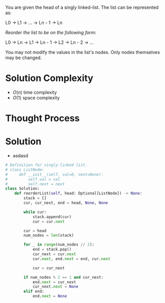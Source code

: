 You are given the head of a singly linked-list. The list can be represented as:

L0 → L1 → … → Ln - 1 → Ln

_Reorder the list to be on the following form:_

L0 → Ln → L1 → Ln - 1 → L2 → Ln - 2 → …

You may not modify the values in the list's nodes. Only nodes themselves may be changed.
# Solution Complexity
- $O(n)$ time complexity
- $O(1)$ space complexity
# Thought Process
# Solution
- asdasd
```Python
# Definition for singly-linked list.
# class ListNode:
#     def __init__(self, val=0, next=None):
#         self.val = val
#         self.next = next
class Solution:
	def reorderList(self, head: Optional[ListNode]) -> None:
		stack = []
		cur, cur_next, end = head, None, None

		while cur:
			stack.append(cur)
			cur = cur.next

		cur = head
		num_nodes = len(stack)

		for _ in range(num_nodes // 2):
			end = stack.pop()
			cur_next = cur.next
			cur.next, end.next = end, cur.next

			cur = cur_next

		if num_nodes % 2 == 1 and cur_next:
			end.next = cur_next
			cur_next.next = None
		elif end:
			end.next = None
```